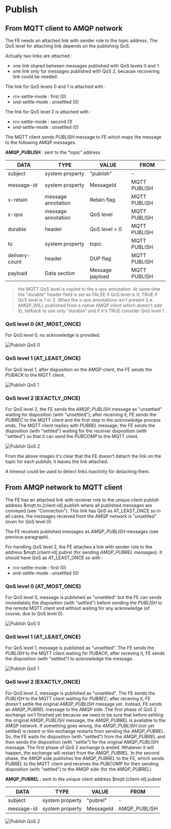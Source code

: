 # Publish

## From MQTT client to AMQP network

The FE needs an attached link with sender role to the topic address. The QoS level for attaching link depends on the publishing QoS.

Actually two links are attached :

* one link shared between messages published with QoS levels 0 and 1.
* one link only for messages published with QoS 2, because recovering link could be needed.

The link for QoS levels 0 and 1 is attached with :

* rcv-settle-mode : first (0)
* snd-settle-mode : unsettled (0)

The link for QoS level 2 is attached with :

* rcv-settle-mode : second (1)
* snd-settle-mode : unsettled (0)

The MQTT client sends _PUBLISH_ message to FE which maps the message to the following AMQP messages.

**AMQP_PUBLISH** : sent to the “topic” address

| DATA | TYPE | VALUE | FROM |
| ---- | ---- | ----- | ---- |
| subject | system property | "publish" | - |
| message-id | system property | MessageId | MQTT PUBLISH |
| x-retain | message annotation | Retain flag | MQTT PUBLISH |
| x-qos | message annotation | QoS level | MQTT PUBLISH |
| durable | header | QoS level > 0 | MQTT PUBLISH |
| to | system property | topic | MQTT PUBLISH |
| delivery-count | header | DUP flag | MQTT PUBLISH |
| payload | Data section | Message payload | MQTT PUBLISH |

> the MQTT QoS level is copied to the x-qos annotation. At same time the "durable" header field is set as FALSE if QoS level is 0, TRUE if QoS level is 1 or 2. When the x-qos annotations isn't present (i.e. AMQP_WILL published from a native AMQP client which doesn't add it), fallback to use only "durable" and if it's TRUE consider QoS level 1.

### QoS level 0 (AT_MOST_ONCE)

For QoS level 0, no acknowledge is provided.

![Publish QoS 0](../images/10_publish_qos_0_mqtt.png)

### QoS level 1 (AT_LEAST_ONCE)

For QoS level 1, after disposition on the AMQP client, the FE sends the _PUBACK_ to the MQTT client.

![Publish QoS 1](../images/11_publish_qos_1_mqtt.png)

### QoS level 2 (EXACTLY_ONCE)

For QoS level 2, the FE sends the _AMQP_PUBLISH_ message as "unsettled" waiting for disposition (with "unsettled"); after receiving it, FE sends the _PUBREC_ to the MQTT client and the first step in the acknowledge process ends. The MQTT client replies with _PUBREL_ message; the FE sends the disposition (with "settled") waiting for the receiver disposition (with "settled") so that it can send the _PUBCOMP_ to the MQTT client.

![Publish QoS 2](../images/12_publish_qos_2_mqtt.png)

From the above images it's clear that the FE doesn't detach the link on the topic for each publish; it leaves the link attached.

A timeout could be used to detect links inactivity for detaching them.

## From AMQP network to MQTT client

The FE has an attached link with receiver role to the unique client publish address $mqtt.to.[client-id].publish where all published messages are conveyed (see "Connection"). This link has QoS as AT_LEAST_ONCE so in all cases, the messages received from the AMQP network is "unsettled" (even for QoS level 0).

The FE receives published messages as _AMQP_PUBLISH_ messages (see previous paragraph).

For handling QoS level 2, the FE attaches a link with sender role to the address $mqtt.[client-id].pubrel (for sending _AMQP_PUBREL_ messages). It should have QoS as AT_LEAST_ONCE so with :

* rcv-settle-mode : first (0)
* snd-settle-mode : unsettled (0)

### QoS level 0 (AT_MOST_ONCE)

For QoS level 0, message is published as "unsettled" but the FE can sends immediately the disposition (with "settled") before sending the _PUBLISH_ to the remote MQTT client and without waiting for any acknowledge (of course, due to QoS level 0).

![Publish QoS 0](../images/13_publish_qos_0_amqp.png)

### QoS level 1 (AT_LEAST_ONCE)

For QoS level 1, message is published as "unsettled". The FE sends the _PUBLISH_ to the MQTT client waiting for _PUBACK_; after receving it, FE sends the disposition (with "settled") to acknowledge the message.

![Publish QoS 1](../images/14_publish_qos_1_amqp.png)

### QoS level 2 (EXACTLY_ONCE)

For QoS level 2, message is published as "unsettled". The FE sends the _PUBLISH_ to the MQTT client waiting for _PUBREC_; after receving it, FE doesn't settle the original _AMQP_PUBLISH_ message yet. Instead, FE sends an _AMQP_PUBREL_ message to the AMQP side. The first phase of QoS 2 exchange isn't finished yet because we need to be sure that before settling the original _AMQP_PUBLISH_ message, the _AMQP_PUBREL_ is available to the AMQP network. If something goes wrong, the _AMQP_PUBLISH_ (not yet settled) is resent or the exchange restarts from sending the _AMQP_PUBREL_.
So, the FE waits for disposition (with "settled") from the _AMQP_PUBREL_ and then sends the disposition (with "settle") for the original _AMQP_PUBLISH_ message. The first phase of QoS 2 exchange is ended. Whatever it will happen, the exchange will restart from the _AMQP_PUBREL_.
In the second phase, the AMQP side publishes the _AMQP_PUBREL_ to the FE, which sends _PUBREL_ to the MQTT client and receives the _PUBCOMP_ for then sending disposition (with "settled") to the AMQP side (for the _AMQP_PUBREL_).

**AMQP_PUBREL** : sent to the unique client address $mqtt.[client-id].pubrel

| DATA | TYPE | VALUE | FROM |
| ---- | ---- | ----- | ---- |
| subject | system property | "pubrel" | - |
| message-id | system property | MessageId | AMQP_PUBLISH |

![Publish QoS 2](../images/15_publish_qos_2_amqp.png)
